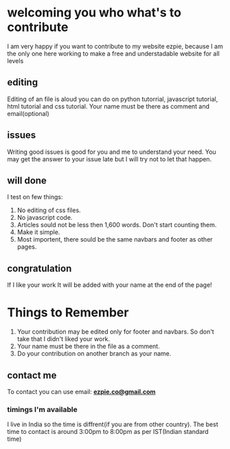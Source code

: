 # welcoming you who what's to contribute
I am very happy if you want to contribute to my website ezpie, because I am the only one here working to make a free and understadable website for all levels
## editing
Editing of an file is aloud you can do on python tutorrial, javascript tutorial, html tutorial and css tutorial.
Your name must be there as comment and email(optional)


## issues
Writing good issues is good for you and me to understand your need. You may get the answer to your issue late but I will try not to let that happen. 
## will done
I test on few things:
1. No editing of css files.
2. No javascript code.
3. Articles sould not be less then 1,600 words. Don't start counting them.
4. Make it simple.
5. Most importent, there sould be the same navbars and footer as other pages.
## congratulation
If I like your work It will be added with your name at the end of the page!
# Things to Remember
1. Your contribution may be edited only for footer and navbars. So don't take that I didn't liked your work.
2. Your name must be there in the file as a comment.
3. Do your contribution on another branch as your name.

## contact me 
To contact you can use email: **ezpie.co@gmail.com**

### timings I'm available
I live in India so the time is diffrent(if you are from other country). The best time to contact is around 3:00pm to 8:00pm as per IST(Indian standard time)
